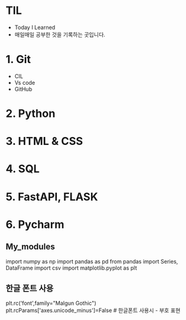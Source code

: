 # TIL

- Today I Learned
- 매일매일 공부한 것을 기록하는 곳입니다.



# 1. Git
- CIL
- Vs code
- GitHub


# 2. Python

# 3. HTML & CSS

# 4. SQL

# 5. FastAPI, FLASK

# 6. Pycharm



## My_modules

import numpy as np
import pandas as pd
from pandas import Series, DataFrame
import csv
import matplotlib.pyplot as plt

## 한글 폰트 사용 

plt.rc('font',family="Malgun Gothic")
plt.rcParams['axes.unicode_minus']=False # 한글폰트 사용시 - 부호 표현
